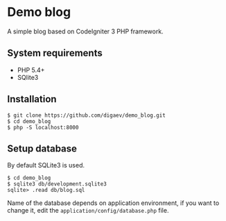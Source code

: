 Demo blog
=========

A simple blog based on CodeIgniter 3 PHP framework.

System requirements
-------------------

* PHP 5.4+
* SQlite3

Installation
------------

    $ git clone https://github.com/digaev/demo_blog.git
    $ cd demo_blog
    $ php -S localhost:8000

Setup database
--------------

By default SQLite3 is used.

    $ cd demo_blog
    $ sqlite3 db/development.sqlite3
    sqlite> .read db/blog.sql

Name of the database depends on application environment, if you want to change it, edit the `application/config/database.php` file.
